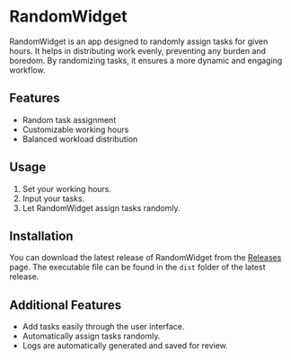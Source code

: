 # RandomWidget

RandomWidget is an app designed to randomly assign tasks for given hours. It helps in distributing work evenly, preventing any burden and boredom. By randomizing tasks, it ensures a more dynamic and engaging workflow.

## Features
- Random task assignment
- Customizable working hours
- Balanced workload distribution

## Usage
1. Set your working hours.
2. Input your tasks.
3. Let RandomWidget assign tasks randomly.

## Installation

You can download the latest release of RandomWidget from the [Releases](https://github.com/Random_is_Best/Random_is_Best/releases) page. The executable file can be found in the `dist` folder of the latest release.

## Additional Features
- Add tasks easily through the user interface.
- Automatically assign tasks randomly.
- Logs are automatically generated and saved for review.
